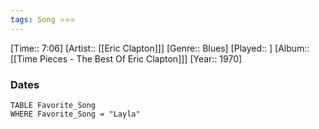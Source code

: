 ```yaml
---
tags: Song ⭐⭐⭐ 
---
```

[Time:: 7:06]
[Artist:: [[Eric Clapton]]]
[Genre:: Blues]
[Played:: ]
[Album:: [[Time Pieces - The Best Of Eric Clapton]]]
[Year:: 1970]
### Dates
````dataview
TABLE Favorite_Song
WHERE Favorite_Song = "Layla"
````